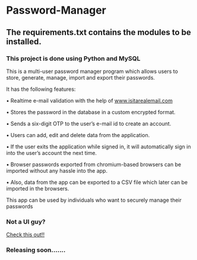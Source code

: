 # Password-Manager

## The requirements.txt contains the modules to be installed.

### This project is done using Python and MySQL

This is a multi-user password manager program which allows users to store, generate, manage, import and export their passwords.

It has the following features:

•	Realtime e-mail validation with the help of <a href="https://isitarealemail.com/" target="_blank">www.isitarealemail.com</a>

•	Stores the password in the database in a custom encrypted format.

•	Sends a six-digit OTP to the user’s e-mail id to create an account.

•	Users can add, edit and delete data from the application.

•	If the user exits the application while signed in, it will automatically sign in into the user’s account the next time.

•	Browser passwords exported from chromium-based browsers can be imported without any hassle into the app.

•	Also, data from the app can be exported to a CSV file which later can be imported in the browsers.

This app can be used by individuals who want to securely manage their passwords

### Not a UI guy?
<a href="https://github.com/VarunAdhityaGB/Password-Manager" target="_blank">Check this out!!</a>

### Releasing soon.......
